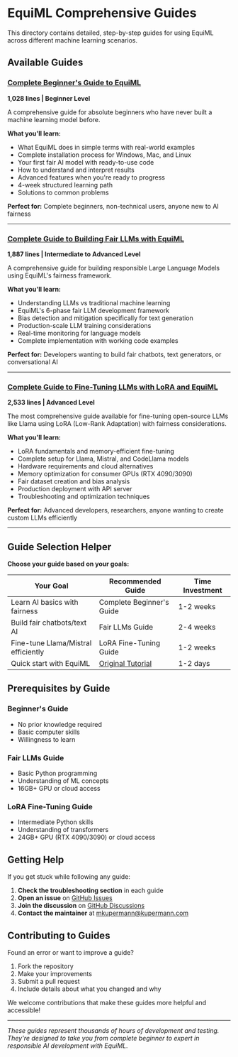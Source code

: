 # EquiML Comprehensive Guides

This directory contains detailed, step-by-step guides for using EquiML across different machine learning scenarios.

## Available Guides

### **[Complete Beginner's Guide to EquiML](Complete_Beginners_Guide_to_EquiML.md)**
**1,028 lines | Beginner Level**

A comprehensive guide for absolute beginners who have never built a machine learning model before.

**What you'll learn:**
- What EquiML does in simple terms with real-world examples
- Complete installation process for Windows, Mac, and Linux
- Your first fair AI model with ready-to-use code
- How to understand and interpret results
- Advanced features when you're ready to progress
- 4-week structured learning path
- Solutions to common problems

**Perfect for:** Complete beginners, non-technical users, anyone new to AI fairness

---

### **[Complete Guide to Building Fair LLMs with EquiML](Complete_Guide_to_Building_Fair_LLMs_with_EquiML.md)**
**1,887 lines | Intermediate to Advanced Level**

A comprehensive guide for building responsible Large Language Models using EquiML's fairness framework.

**What you'll learn:**
- Understanding LLMs vs traditional machine learning
- EquiML's 6-phase fair LLM development framework
- Bias detection and mitigation specifically for text generation
- Production-scale LLM training considerations
- Real-time monitoring for language models
- Complete implementation with working code examples

**Perfect for:** Developers wanting to build fair chatbots, text generators, or conversational AI

---

### **[Complete Guide to Fine-Tuning LLMs with LoRA and EquiML](Complete_Guide_to_Fine_Tuning_LLMs_with_LoRA_and_EquiML.md)**
**2,533 lines | Advanced Level**

The most comprehensive guide available for fine-tuning open-source LLMs like Llama using LoRA (Low-Rank Adaptation) with fairness considerations.

**What you'll learn:**
- LoRA fundamentals and memory-efficient fine-tuning
- Complete setup for Llama, Mistral, and CodeLlama models
- Hardware requirements and cloud alternatives
- Memory optimization for consumer GPUs (RTX 4090/3090)
- Fair dataset creation and bias analysis
- Production deployment with API server
- Troubleshooting and optimization techniques

**Perfect for:** Advanced developers, researchers, anyone wanting to create custom LLMs efficiently

---

## Guide Selection Helper

**Choose your guide based on your goals:**

| Your Goal | Recommended Guide | Time Investment |
|-----------|-------------------|-----------------|
| Learn AI basics with fairness | Complete Beginner's Guide | 1-2 weeks |
| Build fair chatbots/text AI | Fair LLMs Guide | 2-4 weeks |
| Fine-tune Llama/Mistral efficiently | LoRA Fine-Tuning Guide | 1-2 weeks |
| Quick start with EquiML | [Original Tutorial](../../Beginners_Tutorial_for_Using_EquiML.md) | 1-2 days |

## Prerequisites by Guide

### **Beginner's Guide**
- No prior knowledge required
- Basic computer skills
- Willingness to learn

### **Fair LLMs Guide**
- Basic Python programming
- Understanding of ML concepts
- 16GB+ GPU or cloud access

### **LoRA Fine-Tuning Guide**
- Intermediate Python skills
- Understanding of transformers
- 24GB+ GPU (RTX 4090/3090) or cloud access

## Getting Help

If you get stuck while following any guide:

1. **Check the troubleshooting section** in each guide
2. **Open an issue** on [GitHub Issues](https://github.com/mkupermann/EquiML/issues)
3. **Join the discussion** on [GitHub Discussions](https://github.com/mkupermann/EquiML/discussions)
4. **Contact the maintainer** at mkupermann@kupermann.com

## Contributing to Guides

Found an error or want to improve a guide?

1. Fork the repository
2. Make your improvements
3. Submit a pull request
4. Include details about what you changed and why

We welcome contributions that make these guides more helpful and accessible!

---

*These guides represent thousands of hours of development and testing. They're designed to take you from complete beginner to expert in responsible AI development with EquiML.*